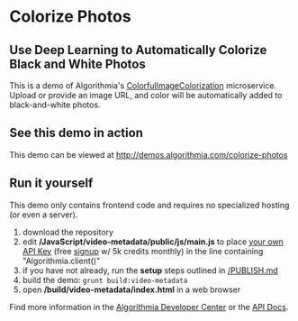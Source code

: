 # Colorize Photos

## Use Deep Learning to Automatically Colorize Black and White Photos

This is a demo of Algorithmia's [ColorfulImageColorization](https://algorithmia.com/algorithms/deeplearning/ColorfulImageColorization)
microservice.  Upload or provide an image URL, and color will be automatically added to black-and-white photos.

## See this demo in action

This demo can be viewed at http://demos.algorithmia.com/colorize-photos

## Run it yourself

This demo only contains frontend code and requires no specialized hosting (or even a server).
1. download the repository
2. edit **/JavaScript/video-metadata/public/js/main.js** to place [your own API Key](https://algorithmia.com/user#credentials) (free [signup](https://algorithmia.com/?invite=ghsamples) w/ 5k credits monthly) in the line containing "Algorithmia.client()"
4. if you have not already, run the **setup** steps outlined in [/PUBLISH.md](../../PUBLISH.md)
5. build the demo: `grunt build:video-metadata`
6. open **/build/video-metadata/index.html** in a web browser

Find more information in the [Algorithmia Developer Center](http://developers.algorithmia.com) or the [API Docs](http://docs.algorithmia.com/).
